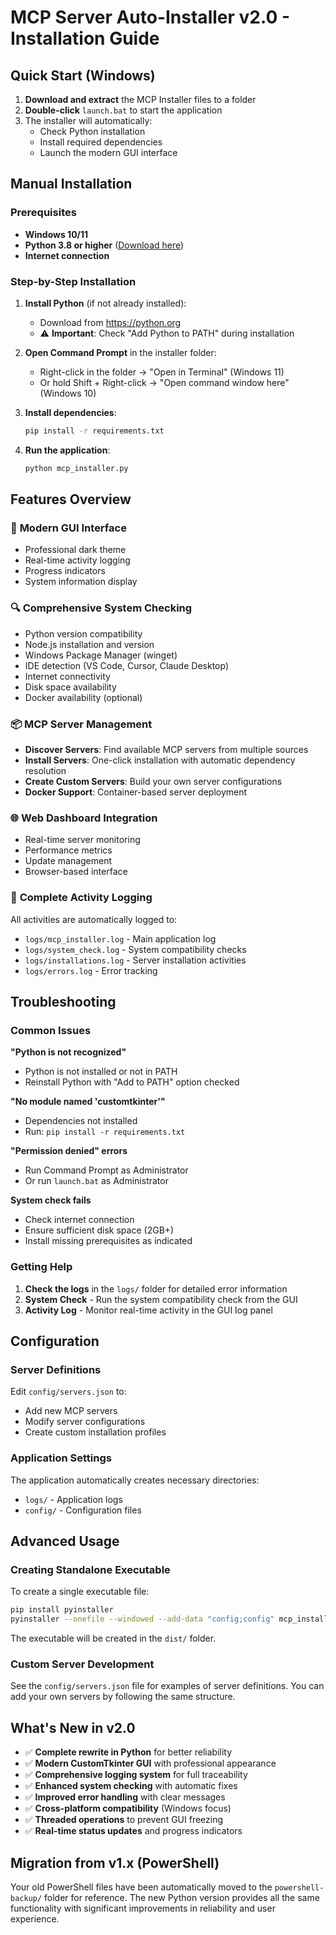 # MCP Server Auto-Installer v2.0 - Installation Guide

## Quick Start (Windows)

1. **Download and extract** the MCP Installer files to a folder
2. **Double-click** `launch.bat` to start the application
3. The installer will automatically:
   - Check Python installation
   - Install required dependencies
   - Launch the modern GUI interface

## Manual Installation

### Prerequisites

- **Windows 10/11**
- **Python 3.8 or higher** ([Download here](https://python.org))
- **Internet connection**

### Step-by-Step Installation

1. **Install Python** (if not already installed):
   - Download from https://python.org
   - ⚠️ **Important**: Check "Add Python to PATH" during installation

2. **Open Command Prompt** in the installer folder:
   - Right-click in the folder → "Open in Terminal" (Windows 11)
   - Or hold Shift + Right-click → "Open command window here" (Windows 10)

3. **Install dependencies**:
   ```bash
   pip install -r requirements.txt
   ```

4. **Run the application**:
   ```bash
   python mcp_installer.py
   ```

## Features Overview

### 🚀 **Modern GUI Interface**
- Professional dark theme
- Real-time activity logging
- Progress indicators
- System information display

### 🔍 **Comprehensive System Checking**
- Python version compatibility
- Node.js installation and version
- Windows Package Manager (winget)
- IDE detection (VS Code, Cursor, Claude Desktop)
- Internet connectivity
- Disk space availability
- Docker availability (optional)

### 📦 **MCP Server Management**
- **Discover Servers**: Find available MCP servers from multiple sources
- **Install Servers**: One-click installation with automatic dependency resolution
- **Create Custom Servers**: Build your own server configurations
- **Docker Support**: Container-based server deployment

### 🌐 **Web Dashboard Integration**
- Real-time server monitoring
- Performance metrics
- Update management
- Browser-based interface

### 📝 **Complete Activity Logging**
All activities are automatically logged to:
- `logs/mcp_installer.log` - Main application log
- `logs/system_check.log` - System compatibility checks
- `logs/installations.log` - Server installation activities
- `logs/errors.log` - Error tracking

## Troubleshooting

### Common Issues

**"Python is not recognized"**
- Python is not installed or not in PATH
- Reinstall Python with "Add to PATH" option checked

**"No module named 'customtkinter'"**
- Dependencies not installed
- Run: `pip install -r requirements.txt`

**"Permission denied" errors**
- Run Command Prompt as Administrator
- Or run `launch.bat` as Administrator

**System check fails**
- Check internet connection
- Ensure sufficient disk space (2GB+)
- Install missing prerequisites as indicated

### Getting Help

1. **Check the logs** in the `logs/` folder for detailed error information
2. **System Check** - Run the system compatibility check from the GUI
3. **Activity Log** - Monitor real-time activity in the GUI log panel

## Configuration

### Server Definitions
Edit `config/servers.json` to:
- Add new MCP servers
- Modify server configurations
- Create custom installation profiles

### Application Settings
The application automatically creates necessary directories:
- `logs/` - Application logs
- `config/` - Configuration files

## Advanced Usage

### Creating Standalone Executable
To create a single executable file:

```bash
pip install pyinstaller
pyinstaller --onefile --windowed --add-data "config;config" mcp_installer.py
```

The executable will be created in the `dist/` folder.

### Custom Server Development
See the `config/servers.json` file for examples of server definitions. You can add your own servers by following the same structure.

## What's New in v2.0

- ✅ **Complete rewrite in Python** for better reliability
- ✅ **Modern CustomTkinter GUI** with professional appearance
- ✅ **Comprehensive logging system** for full traceability
- ✅ **Enhanced system checking** with automatic fixes
- ✅ **Improved error handling** with clear messages
- ✅ **Cross-platform compatibility** (Windows focus)
- ✅ **Threaded operations** to prevent GUI freezing
- ✅ **Real-time status updates** and progress indicators

## Migration from v1.x (PowerShell)

Your old PowerShell files have been automatically moved to the `powershell-backup/` folder for reference. The new Python version provides all the same functionality with significant improvements in reliability and user experience.